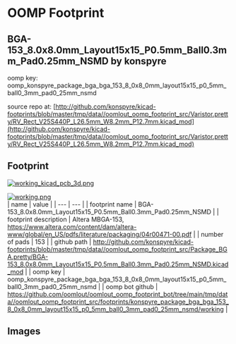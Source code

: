 # OOMP Footprint  
## BGA-153_8.0x8.0mm_Layout15x15_P0.5mm_Ball0.3mm_Pad0.25mm_NSMD  by konspyre  
  
oomp key: oomp_konspyre_package_bga_bga_153_8_0x8_0mm_layout15x15_p0_5mm_ball0_3mm_pad0_25mm_nsmd  
  
source repo at: [http://github.com/konspyre/kicad-footprints/blob/master/tmp/data//oomlout_oomp_footprint_src/Varistor.pretty/RV_Rect_V25S440P_L26.5mm_W8.2mm_P12.7mm.kicad_mod](http://github.com/konspyre/kicad-footprints/blob/master/tmp/data//oomlout_oomp_footprint_src/Varistor.pretty/RV_Rect_V25S440P_L26.5mm_W8.2mm_P12.7mm.kicad_mod)  
## Footprint  
  
[![working_kicad_pcb_3d.png](working_kicad_pcb_3d_600.png)](working_kicad_pcb_3d.png)  
  
[![working.png](working_600.png)](working.png)  
| name | value | 
| --- | --- | 
| footprint name | BGA-153_8.0x8.0mm_Layout15x15_P0.5mm_Ball0.3mm_Pad0.25mm_NSMD | 
| footprint description | Altera MBGA-153, https://www.altera.com/content/dam/altera-www/global/en_US/pdfs/literature/packaging/04r00471-00.pdf | 
| number of pads | 153 | 
| github path | http://github.com/konspyre/kicad-footprints/blob/master/tmp/data//oomlout_oomp_footprint_src/Package_BGA.pretty/BGA-153_8.0x8.0mm_Layout15x15_P0.5mm_Ball0.3mm_Pad0.25mm_NSMD.kicad_mod | 
| oomp key | oomp_konspyre_package_bga_bga_153_8_0x8_0mm_layout15x15_p0_5mm_ball0_3mm_pad0_25mm_nsmd | 
| oomp bot github | https://github.com/oomlout/oomlout_oomp_footprint_bot/tree/main/tmp/data//oomlout_oomp_footprint_src/footprints/konspyre_package_bga_bga_153_8_0x8_0mm_layout15x15_p0_5mm_ball0_3mm_pad0_25mm_nsmd/working | 
## Images  
